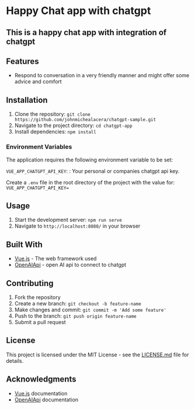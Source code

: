 # **Happy Chat app with chatgpt**
## This is a happy chat app with integration of chatgpt

## **Features**
- Respond to conversation in a very friendly manner and might offer some advice and comfort

## Installation
1. Clone the repository: `git clone https://github.com/johnmichealacera/chatgpt-sample.git`
2. Navigate to the project directory: `cd chatgpt-app`
3. Install dependencies: `npm install`

### Environment Variables
The application requires the following environment variable to be set:

`VUE_APP_CHATGPT_API_KEY`: : Your personal or companies chatgpt api key.

Create a `.env` file in the root directory of the project with the value for:
`VUE_APP_CHATGPT_API_KEY=`

## Usage
1. Start the development server: `npm run serve`
2. Navigate to `http://localhost:8080/` in your browser
## Built With
- [Vue.js](https://vuejs.org/v2/guide/) - The web framework used
- [OpenAIApi](https://github.com/openai/openai-cookbook) - open AI api to connect to chatgpt
## Contributing
1. Fork the repository
2. Create a new branch: `git checkout -b feature-name`
3. Make changes and commit: `git commit -m 'Add some feature'`
4. Push to the branch: `git push origin feature-name`
5. Submit a pull request
## License
This project is licensed under the MIT License - see the [LICENSE.md](https://opensource.org/license/mit/) file for details.

## Acknowledgments
- [Vue.js](https://vuejs.org/v2/guide/) documentation
- [OpenAIApi](https://github.com/openai/openai-cookbook#readme) documentation